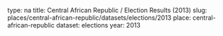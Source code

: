 type: na
title: Central African Republic / Election Results (2013)
slug: places/central-african-republic/datasets/elections/2013
place: central-african-republic
dataset: elections
year: 2013
